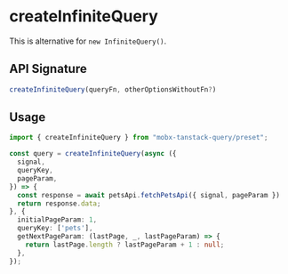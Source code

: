 # createInfiniteQuery  

This is alternative for `new InfiniteQuery()`.  

## API Signature  

```ts
createInfiniteQuery(queryFn, otherOptionsWithoutFn?)
```

## Usage  
```ts
import { createInfiniteQuery } from "mobx-tanstack-query/preset";

const query = createInfiniteQuery(async ({
  signal,
  queryKey,
  pageParam,
}) => {
  const response = await petsApi.fetchPetsApi({ signal, pageParam })
  return response.data;
}, {
  initialPageParam: 1,
  queryKey: ['pets'],
  getNextPageParam: (lastPage, _, lastPageParam) => {
    return lastPage.length ? lastPageParam + 1 : null;
  },
});
```
